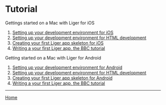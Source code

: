 # Tutorial

Gettings started on a Mac with Liger for iOS

1. [Setting up your development environment for iOS]()
2. [Setting up your development environment for HTML development]()
3. [Creating your first Liger app skeleton for iOS]()
4. [Writing a your first Liger app, the BBC tutorial]()

Getting started on a Mac with Liger for Android

1. [Setting up your development environment for Android]()
2. [Setting up your development environment for HTML development]()
3. [Creating your first Liger app skeleton for Android]()
4. [Writing a your first Liger app, the BBC tutorial]()

---

[Home](../..)
